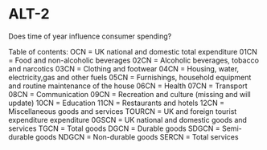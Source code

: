 # ALT-2
Does time of year influence consumer spending?

Table of contents:
OCN = UK national and domestic total expenditure
01CN = Food and non-alcoholic beverages
02CN = Alcoholic beverages, tobacco and narcotics
03CN = Clothing and footwear
04CN = Housing, water, electricity,gas and other fuels
05CN = Furnishings, household equipment and routine maintenance of the house
06CN = Health
07CN = Transport
08CN = Communication
09CN = Recreation and culture (missing and will update)
10CN = Education
11CN = Restaurants and hotels
12CN = Miscellaneous goods and services
TOURCN = UK and foreign tourist expenditure expenditure
0GSCN = UK national and domestic goods and services
TGCN = Total goods
DGCN = Durable goods
SDGCN = Semi-durable goods
NDGCN = Non-durable goods
SERCN = Total services
